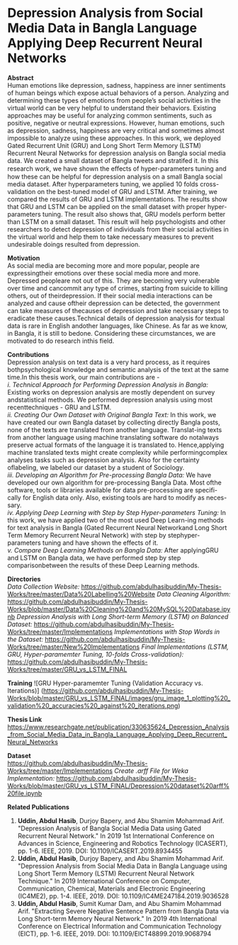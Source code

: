 # Depression Analysis from Social Media Data in Bangla Language Applying Deep Recurrent Neural Networks
**Abstract**  
Human emotions like depression, sadness, happiness are inner sentiments of human beings which expose actual behaviors of a person. Analyzing and determining these types of emotions from people’s social activities in the virtual world can be very helpful to understand their behaviors. Existing approaches may be useful for analyzing common sentiments, such as positive, negative or neutral expressions. However, human emotions, such as depression, sadness, happiness are very critical and sometimes almost impossible to analyze using these approaches. In this work, we deployed Gated Recurrent Unit (GRU) and Long Short Term Memory (LSTM) Recurrent Neural Networks for depression analysis on Bangla social media data. We created a small dataset of Bangla tweets and stratifed it. In this research work, we have shown the eﬀects of hyper-parameters tuning and how these can be helpful for depression analysis on a small Bangla social media dataset. After hyperparameters tuning, we applied 10 folds cross-validation on the best-tuned model of GRU and LSTM. After training, we compared the results of GRU and LSTM implementations. The results show that GRU and LSTM can be applied on the small dataset with proper hyper-parameters tuning. The result also shows that, GRU models perform better than LSTM on a small dataset. This result will help psychologists and other researchers to detect depression of individuals from their social activities in the virtual world and help them to take necessary measures to prevent undesirable doings resulted from depression.


**Motivation**  
As social media are becoming more and more popular, people are expressingtheir emotions over these social media more and more. Depressed peopleare not out of this. They are becoming very vulnerable over time and cancommit any type of crimes, starting from suicide to killing others, out of theirdepression. If their social media interactions can be analyzed and cause oftheir depression can be detected, the government can take measures of thecauses of depression and take necessary steps to eradicate these causes.Technical details of depression analysis for textual data is rare in English andother languages, like Chinese. As far as we know, in Bangla, it is still to bedone. Considering these circumstances, we are motivated to do research inthis field. 


**Contributions**  
Depression analysis on text data is a very hard process, as it requires bothpsychological knowledge and semantic analysis of the text at the same time.In this thesis work, our main contributions are -  
*i. Technical Approach for Performing Depression Analysis in Bangla:* Existing works on depression analysis are mostly dependent on survey andstatistical methods. We performed depression analysis using most recenttechniques - GRU and LSTM.  
*ii. Creating Our Own Dataset with Original Bangla Text:* In this work, we have created our own Bangla dataset by collecting directly Bangla posts, none of the texts are translated from another language. Translat-ing texts from another language using machine translating software do notalways preserve actual formats of the language it is translated to. Hence,applying machine translated texts might create complexity while performingcomplex analyses tasks such as depression analysis. Also for the certainty oflabeling, we labeled our dataset by a student of Sociology.  
*iii. Developing an Algorithm for Pre-processing Bangla Data:* We have developed our own algorithm for pre-processing Bangla Data. Most ofthe software, tools or libraries available for data pre-processing are specifi-cally for English data only. Also, existing tools are hard to modify as neces-sary.  
*iv. Applying Deep Learning with Step by Step Hyper-parameters Tuning:* In this work, we have applied two of the most used Deep Learn-ing methods for text analysis in Bangla (Gated Recurrent Neural Networkand Long Short Term Memory Recurrent Neural Network) with step by stephyper-parameters tuning and have shown the effects of it.  
*v. Compare Deep Learning Methods on Bangla Data:* After applyingGRU and LSTM on Bangla data, we have performed step by step comparisonbetween the results of these Deep Learning methods.  


**Directories**  
*Data Collection Website:* https://github.com/abdulhasibuddin/My-Thesis-Works/tree/master/Data%20Labelling%20Website
*Data Cleaning Algorithm:* https://github.com/abdulhasibuddin/My-Thesis-Works/blob/master/Data%20Cleaning%20and%20MySQL%20Database.ipynb
*Depression Analysis with Long Short-term Memory (LSTM) on Balanced Dataset:* https://github.com/abdulhasibuddin/My-Thesis-Works/tree/master/Implementations
*Implementations with Stop Words in the Dataset:* https://github.com/abdulhasibuddin/My-Thesis-Works/tree/master/New%20Implementations
*Final Implementations (LSTM, GRU, Hyper-paramemter Tuning, 10-folds Cross-validation):* https://github.com/abdulhasibuddin/My-Thesis-Works/tree/master/GRU_vs_LSTM_FINAL


**Training**
![GRU Hyper-paramemter Tuning (Validation Accuracy vs. Iterations)] (https://github.com/abdulhasibuddin/My-Thesis-Works/blob/master/GRU_vs_LSTM_FINAL/images/gru_image_1_plotting%20_validation%20_accuracies%20_against%20_iterations.png)


**Thesis Link**
https://www.researchgate.net/publication/330635624_Depression_Analysis_from_Social_Media_Data_in_Bangla_Language_Applying_Deep_Recurrent_Neural_Networks


**Dataset**  
https://github.com/abdulhasibuddin/My-Thesis-Works/tree/master/Implementations
*Create .arff File for Weka Implementation:* https://github.com/abdulhasibuddin/My-Thesis-Works/blob/master/GRU_vs_LSTM_FINAL/Depression%20dataset%20arff%20file.ipynb


**Related Publications**  
1. **Uddin, Abdul Hasib**, Durjoy Bapery, and Abu Shamim Mohammad Arif. "Depression Analysis of Bangla Social Media Data using Gated Recurrent Neural Network." In 2019 1st International Conference on Advances in Science, Engineering and Robotics Technology (ICASERT), pp. 1-6. IEEE, 2019. DOI: 10.1109/ICASERT.2019.8934455  
2. **Uddin, Abdul Hasib**, Durjoy Bapery, and Abu Shamim Mohammad Arif. "Depression Analysis from Social Media Data in Bangla Language using Long Short Term Memory (LSTM) Recurrent Neural Network Technique." In 2019 International Conference on Computer, Communication, Chemical, Materials and Electronic Engineering (IC4ME2), pp. 1-4. IEEE, 2019. DOI: 10.1109/IC4ME247184.2019.9036528  
3. **Uddin, Abdul Hasib**, Sumit Kumar Dam, and Abu Shamim Mohammad Arif. "Extracting Severe Negative Sentence Pattern from Bangla Data via Long Short-term Memory Neural Network." In 2019 4th International Conference on Electrical Information and Communication Technology (EICT), pp. 1-6. IEEE, 2019. DOI: 10.1109/EICT48899.2019.9068794  
